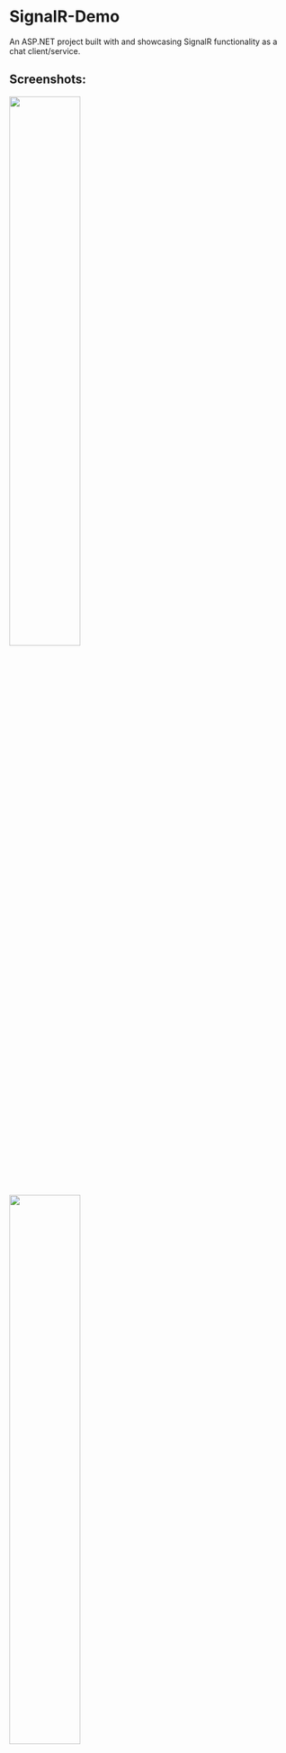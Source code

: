 # SignalR-Demo

An ASP.NET project built with and showcasing SignalR functionality as a chat client/service. 

## Screenshots: 

<img src="https://raw.githubusercontent.com/ivaaak/SignalR-Demo/main/SignalRChat/screenshots/signalRDemo1.png" width="50%"></img> 
<img src="https://raw.githubusercontent.com/ivaaak/SignalR-Demo/main/SignalRChat/screenshots/signalRDemo2.png" width="50%"></img> 
<img src="https://raw.githubusercontent.com/ivaaak/SignalR-Demo/main/SignalRChat/screenshots/signalRDemo3.png" width="50%"></img> 
<img src="https://raw.githubusercontent.com/ivaaak/SignalR-Demo/main/SignalRChat/screenshots/signalRDemo4.png" width="50%"></img> 
